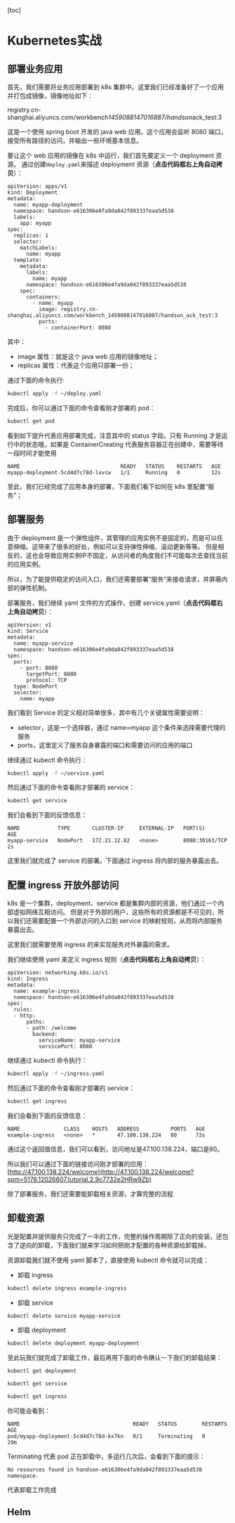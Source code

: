 [toc]

# Kubernetes实战

## 部署业务应用

首先，我们需要将业务应用部署到 k8s 集群中。这里我们已经准备好了一个应用并打包成镜像，镜像地址如下：

registry.cn-shanghai.aliyuncs.com/workbench*1459088147016887/handson*ack_test:3

这是一个使用 spring boot 开发的 java web 应用。这个应用会监听 8080 端口，接受所有路径的访问，并输出一些环境基本信息。

要让这个 web 应用的镜像在 k8s 中运行，我们首先要定义一个 deployment 资源。
通过创建`deploy.yaml`来描述 deployment 资源（**点击代码框右上角自动拷贝**）：

```
apiVersion: apps/v1
kind: Deployment
metadata:
  name: myapp-deployment
  namespace: handson-e616306e4fa9da042f893337eaa5d538
  labels:
    app: myapp
spec:
  replicas: 1
  selector:
    matchLabels:
      name: myapp
  template:
    metadata:
      labels:
        name: myapp
      namespace: handson-e616306e4fa9da042f893337eaa5d538
    spec:
      containers:
        - name: myapp
          image: registry.cn-shanghai.aliyuncs.com/workbench_1459088147016887/handson_ack_test:3
          ports:
            - containerPort: 8080
```

其中：

- image 属性：就是这个 java web 应用的镜像地址；
- replicas 属性：代表这个应用只部署一份；

通过下面的命令执行:

```bash
kubectl apply -f ~/deploy.yaml
```

完成后，你可以通过下面的命令查看刚才部署的 pod：

```bash
kubectl get pod
```

看到如下提升代表应用部署完成，注意其中的 status 字段。只有 Running 才是运行中的状态哦，如果是 ContainerCreating 代表服务容器正在创建中，需要等待一段时间才能使用

```console
NAME                                READY   STATUS    RESTARTS   AGE
myapp-deployment-5cd4d7c78d-lxvcw   1/1     Running   0          12s
```

至此，我们已经完成了应用本身的部署，下面我们看下如何在 k8s 里配置“服务”；



## 部署服务

由于 deployment 是一个弹性组件，其管理的应用实例不是固定的，而是可以任意伸缩。这带来了很多的好处，例如可以支持弹性伸缩、滚动更新等等。
但是相反的，这也会导致应用实例IP不固定，从访问者的角度我们不可能每次去查找当前的应用实例。

所以，为了能提供稳定的访问入口，我们还需要部署“服务”来接收请求，并屏蔽内部的弹性机制。

部署服务，我们继续 yaml 文件的方式操作，创建 service.yaml（**点击代码框右上角自动拷贝**）：

```
apiVersion: v1
kind: Service
metadata:
  name: myapp-service
  namespace: handson-e616306e4fa9da042f893337eaa5d538
spec:
  ports:
    - port: 8080
      targetPort: 8080
      protocol: TCP
  type: NodePort
  selector:
    name: myapp
```

我们看到 Service 的定义相对简单很多，其中有几个关键属性需要说明：

- selector，这是一个选择器，通过 name=myapp 这个条件来选择需要代理的服务
- ports，这里定义了服务自身暴露的端口和需要访问的应用的端口

继续通过 kubectl 命令执行：

```bash
kubectl apply -f ~/service.yaml
```

然后通过下面的命令查看刚才部署的 service：

```bash
kubectl get service
```

我们会看到下面的反馈信息：

```console
NAME            TYPE       CLUSTER-IP     EXTERNAL-IP   PORT(S)          AGE
myapp-service   NodePort   172.21.12.82   <none>        8080:30163/TCP   2s
```

这里我们就完成了 service 的部署。下面通过 ingress 将内部的服务暴露出去。



## 配置 ingress 开放外部访问

k8s 是一个集群，deployment、service 都是集群内部的资源，他们通过一个内部虚拟网络互相访问。
但是对于外部的用户，这些所有的资源都是不可见的，所以我们还需要配置一个外部访问的入口到 service 的映射规则，从而将内部服务暴露出去。

这里我们就需要使用 ingress 的来实现服务对外暴露的需求。

我们继续使用 yaml 来定义 ingress 规则（**点击代码框右上角自动拷贝**）：

```
apiVersion: networking.k8s.io/v1
kind: Ingress
metadata:
  name: example-ingress
  namespace: handson-e616306e4fa9da042f893337eaa5d538
spec:
  rules:
  - http:
      paths:
      - path: /welcome
        backend:
          serviceName: myapp-service
          servicePort: 8080
```

继续通过 kubectl 命令执行：

```bash
kubectl apply -f ~/ingress.yaml
```

然后通过下面的命令查看刚才部署的 service：

```bash
kubectl get ingress
```

我们会看到下面的反馈信息：

```console
NAME              CLASS    HOSTS   ADDRESS          PORTS   AGE
example-ingress   <none>   *       47.100.138.224   80      72s
```

通过这个返回值信息，我们可以看到，访问地址是47.100.138.224，端口是80。

所以我们可以通过下面的链接访问刚才部署的应用：[http://47.100.138.224/welcome](http://47.100.138.224/welcome?spm=5176.12026607.tutorial.2.9c7732e2HRw9Zb)

除了部署服务，我们还需要能卸载相关资源，才算完整的流程



## 卸载资源

光是配置并提供服务只完成了一半的工作，完整的操作周期除了正向的安装，还包含了逆向的卸载，下面我们就来学习如何把刚才配置的各种资源给卸载掉。

资源卸载我们就不使用 yaml 脚本了，直接使用 kubectl 命令就可以完成：

- 卸载 ingress

```bash
kubectl delete ingress example-ingress
```

- 卸载 service

```bash
kubectl delete service myapp-service
```

- 卸载 deployment

```bash
kubectl delete deployment myapp-deployment
```

至此玩我们就完成了卸载工作，最后再用下面的命令确认一下我们的卸载结果：

```bash
kubectl get deployment
```

```bash
kubectl get service
```

```bash
kubectl get ingress
```

你可能会看到：

```console
NAME                                    READY   STATUS        RESTARTS   AGE
pod/myapp-deployment-5cd4d7c78d-kx7kn   0/1     Terminating   0          29m
```

Terminating 代表 pod 正在卸载中，多运行几次后，会看到下面的提示：

```console
No resources found in handson-e616306e4fa9da042f893337eaa5d538 namespace.
```

代表卸载工作完成

## Helm



